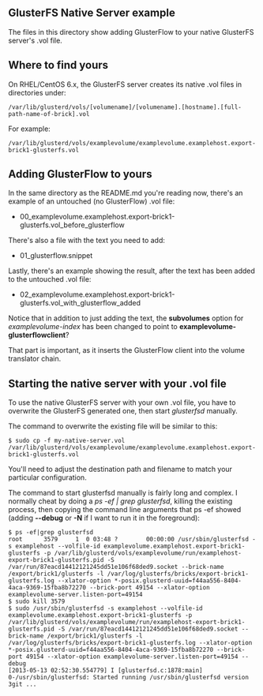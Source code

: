GlusterFS Native Server example
-------------------------------

The files in this directory show adding GlusterFlow to your native GlusterFS
server's .vol file.

Where to find yours
-------------------

On RHEL/CentOS 6.x, the GlusterFS server creates its native .vol files in
directories under:

    /var/lib/glusterd/vols/[volumename]/[volumename].[hostname].[full-path-name-of-brick].vol

For example:

    /var/lib/glusterd/vols/examplevolume/examplevolume.examplehost.export-brick1-glusterfs.vol

Adding GlusterFlow to yours
---------------------------

In the same directory as the README.md you're reading now, there's an example
of an untouched (no GlusterFlow) .vol file:

* 00_examplevolume.examplehost.export-brick1-glusterfs.vol_before_glusterflow

There's also a file with the text you need to add:

* 01_glusterflow.snippet

Lastly, there's an example showing the result, after
the text has been added to the untouched .vol file:

* 02_examplevolume.examplehost.export-brick1-glusterfs.vol_with_glusterflow_added

Notice that in addition to just adding the text, the __subvolumes__ option for
_examplevolume-index_ has been changed to point to
__examplevolume-glusterflowclient__?

That part is important, as it inserts the GlusterFlow client into the volume
translator chain.

Starting the native server with your .vol file
----------------------------------------------

To use the native GlusterFS server with your own .vol file, you have to
overwrite the GlusterFS generated one, then start _glusterfsd_ manually.

The command to overwrite the existing file will be similar to this:

    $ sudo cp -f my-native-server.vol /var/lib/glusterd/vols/examplevolume/examplevolume.examplehost.export-brick1-glusterfs.vol

You'll need to adjust the destination path and filename to match your
particular configuration.

The command to start glusterfsd manually is fairly long and complex.  I
normally cheat by doing a _ps -ef | grep glusterfsd_, killing the existing
process, then copying the command line arguments that ps -ef showed (adding
__--debug__ or __-N__ if I want to run it in the foreground):

    $ ps -ef|grep glusterfsd
    root      3579     1  0 03:48 ?        00:00:00 /usr/sbin/glusterfsd -s examplehost --volfile-id examplevolume.examplehost.export-brick1-glusterfs -p /var/lib/glusterd/vols/examplevolume/run/examplehost-export-brick1-glusterfs.pid -S /var/run/87eacd14412121245dd51e106f68ded9.socket --brick-name /export/brick1/glusterfs -l /var/log/glusterfs/bricks/export-brick1-glusterfs.log --xlator-option *-posix.glusterd-uuid=f44aa556-8404-4aca-9369-15fba8b72270 --brick-port 49154 --xlator-option examplevolume-server.listen-port=49154
    $ sudo kill 3579
    $ sudo /usr/sbin/glusterfsd -s examplehost --volfile-id examplevolume.examplehost.export-brick1-glusterfs -p /var/lib/glusterd/vols/examplevolume/run/examplehost-export-brick1-glusterfs.pid -S /var/run/87eacd14412121245dd51e106f68ded9.socket --brick-name /export/brick1/glusterfs -l /var/log/glusterfs/bricks/export-brick1-glusterfs.log --xlator-option *-posix.glusterd-uuid=f44aa556-8404-4aca-9369-15fba8b72270 --brick-port 49154 --xlator-option examplevolume-server.listen-port=49154 --debug
    [2013-05-13 02:52:30.554779] I [glusterfsd.c:1878:main] 0-/usr/sbin/glusterfsd: Started running /usr/sbin/glusterfsd version 3git ...

